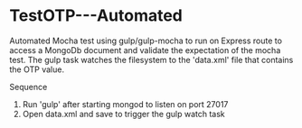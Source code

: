 # TestOTP---Automated
Automated Mocha test using gulp/gulp-mocha to run on Express route to access a MongoDb document and validate the expectation of the mocha test. The gulp task watches the filesystem to the 'data.xml' file that contains the OTP value.

Sequence
1. Run 'gulp' after starting mongod to listen on port 27017
2. Open data.xml and save to trigger the gulp watch task
